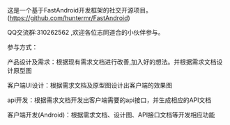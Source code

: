 这是一个基于FastAndroid开发框架的社交开源项目。(https://github.com/huntermr/FastAndroid)

QQ交流群:310262562 ,欢迎各位志同道合的小伙伴参与。


参与方式：

产品设计及需求：根据现有需求文档进行改善,加入好的想法。并根据需求文档设计原型图

客户端UI设计：根据需求文档及原型图设计出客户端的效果图

api开发：根据需求文档开发出客户端需要的api接口，并生成相应的API文档

客户端开发(Android)：根据需求文档、设计图、API接口文档等开发相应功能
